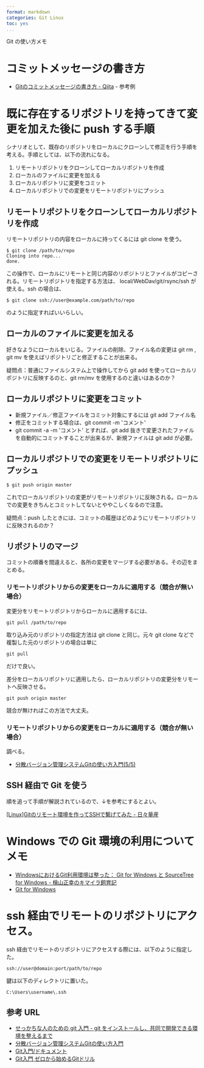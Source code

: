 ```yaml
---
format: markdown
categories: Git Linux
toc: yes
...
```


Git の使い方メモ

# コミットメッセージの書き方

- [Gitのコミットメッセージの書き方 - Qiita](https://qiita.com/itosho/items/9565c6ad2ffc24c09364) - 参考例


# 既に存在するリポジトリを持ってきて変更を加えた後に push する手順

シナリオとして、既存のリポジトリをローカルにクローンして修正を行う手順を考える。手順としては、以下の流れになる。

1. リモートリポジトリをクローンしてローカルリポジトリを作成
1. ローカルのファイルに変更を加える
1. ローカルリポジトリに変更をコミット
1. ローカルリポジトリでの変更をリモートリポジトリにプッシュ


## リモートリポジトリをクローンしてローカルリポジトリを作成

リモートリポジトリの内容をローカルに持ってくるには git clone を使う。

    $ git clone /path/to/repo
    Cloning into repo...
    done.

この操作で、ローカルにリモートと同じ内容のリポジトリとファイルがコピーされる。リモートリポジトリを指定する方法は、 local/WebDav/git/rsync/ssh が使える。ssh の場合は、

    $ git clone ssh://user@example.com/path/to/repo

のように指定すればいいらしい。


## ローカルのファイルに変更を加える

好きなようにローカルをいじる。ファイルの削除、ファイル名の変更は git rm , git mv を使えばリポジトリごと修正することが出来る。

疑問点：普通にファイルシステム上で操作してから git add を使ってローカルリポジトリに反映するのと、git rm/mv を使用するのと違いはあるのか？


## ローカルリポジトリに変更をコミット

* 新規ファイル／修正ファイルをコミット対象にするには git add ファイル名
* 修正をコミットする場合は、git commit -m 'コメント'
* git commit -a -m 'コメント' とすれば、git add 抜きで変更されたファイルを自動的にコミットすることが出来るが、新規ファイルは git add が必要。


## ローカルリポジトリでの変更をリモートリポジトリにプッシュ

    $ git push origin master

これでローカルリポジトリの変更がリモートリポジトリに反映される。ローカルでの変更をきちんとコミットしてないとややこしくなるので注意。

疑問点：push したときには、コミットの履歴はどのようにリモートリポジトリに反映されるのか？


## リポジトリのマージ

コミットの順番を間違えると、各所の変更をマージする必要がある。その辺をまとめる。

### リモートリポジトリからの変更をローカルに適用する（競合が無い場合）

変更分をリモートリポジトリからローカルに適用するには、

    git pull /path/to/repo

取り込み元のリポジトリの指定方法は git clone と同じ。元々 git clone などで複製した元のリポジトリの場合は単に

    git pull

だけで良い。

差分をローカルリポジトリに適用したら、ローカルリポジトリの変更分をリモートへ反映させる。

    git push origin master

競合が無ければこの方法で大丈夫。

### リモートリポジトリからの変更をローカルに適用する（競合が無い場合）

調べる。


* [分散バージョン管理システムGitの使い方入門(5/5)](http://sourceforge.jp/magazine/09/02/02/0655246/5)


## SSH 経由で Git を使う

順を追って手順が解説されているので、↓を参考にするとよい。

[[Linux]Gitのリモート環境を作ってSSHで繋げてみた - 日々量産](http://d.hatena.ne.jp/ryousanngata/20120119/1326906033)

# Windows での Git 環境の利用についてメモ

- [WindowsにおけるGit利用環境は整った： Git for Windows と SourceTree for Windows - 檜山正幸のキマイラ飼育記](http://d.hatena.ne.jp/m-hiyama/20140203/1391381365)
- [Git for Windows](https://msysgit.github.io/)

# ssh 経由でリモートのリポジトリにアクセス。

ssh 経由でリモートのリポジトリにアクセスする際には、以下のように指定した。

    ssh://user@domain:port/path/to/repo

鍵は以下のディレクトリに置いた。

    C:\Users\username\.ssh


## 参考 URL

- [せっかちな人のための git 入門 - git をインストールし、共同で開発できる環境を整えるまで](http://blog.champierre.com/670)
- [分散バージョン管理システムGitの使い方入門](http://sourceforge.jp/magazine/09/02/02/0655246/4)
- [Git入門/ドキュメント](http://www8.atwiki.jp/git_jp/)
- [Git入門 ゼロから始めるGitドリル](http://engineerflies.blogspot.com/2010/03/git.html)
